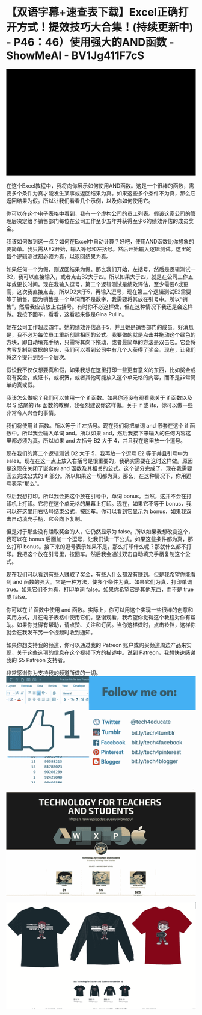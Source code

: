 # 【双语字幕+速查表下载】Excel正确打开方式！提效技巧大合集！(持续更新中) - P46：46）使用强大的AND函数 - ShowMeAI - BV1Jg411F7cS

![](img/5d134be359adaaaf159264a337a5f4ba_0.png)

在这个Excel教程中，我将向你展示如何使用AND函数。这是一个很棒的函数，需要多个条件为真才能发生某事或返回结果为真。如果这些多个条件不为真，那么它返回结果为假。所以让我们看看几个示例，以及你如何使用它。

你可以在这个电子表格中看到，我有一个虚构公司的员工列表。假设这家公司的管理层决定给予销售部门每位在公司工作至少五年并获得至少6的绩效评估的成员奖金。

我该如何做到这一点？如何在Excel中自动计算？好吧，使用AND函数比你想象的要简单。我只需从F2开始，输入等号和左括号。然后开始输入逻辑测试。这里的每个逻辑测试都必须为真，以返回结果为真。

如果任何一个为假，则返回结果为假。那么我们开始，左括号，然后是逻辑测试一B2，我可以直接输入，或者点击B2大于四。所以如果大于四，就是在公司工作五年或更长时间。现在我输入逗号，第二个逻辑测试是绩效评估，至少需要6或更高，这次我直接点击，所以D2大于5，再输入逗号，现在第三个逻辑测试E2需要等于销售。因为销售是一个单词而不是数字，我需要将其放在引号中。所以“销售”，然后我应该放上右括号。有时你不必这样做，但在这种情况下我还是会这样做。我按下回车，看看，这看起来像是Gina Pullin。

她在公司工作超过四年。她的绩效评估高于5，并且她是销售部门的成员。好消息是，我不必为每位员工重新创建相同的公式。我要做的就是点击并拖动这个绿色的方块，即自动填充手柄，只需将其向下拖动，或者最简单的方法是双击它。它会将内容复制到数据的尽头，我们可以看到公司中有几个人获得了奖金。现在，让我们将这个提升到另一个层次。

假设我不仅仅想要真和假，如果我想在这里打印一些更有意义的东西，比如奖金或没有奖金，或证书，或祝贺，或者其他可能放入这个单元格的内容，而不是非常简单的真或假。

我该怎么做呢？我们可以使用一个 if 函数。如果你还没有观看我关于 if 函数以及以 S 结尾的 ifs 函数的教程，我强烈建议你这样做。关于 if 或 ifs，你可以做一些非常令人兴奋的事情。

我们将使用 if 函数。所以等于 if 左括号。现在我们将把单词 and 嵌套在这个 if 函数中。所以我会输入单词 and。所以如果 and，然后我接下来输入的任何内容这里都必须为真。所以如果 and 左括号 B2 大于 4，并且我在这里放一个逗号。

现在我们的第二个逻辑测试 D2 大于 5，我再放一个逗号 E2 等于并且引号中为 sales。现在在这一点上放入右括号是很重要的，我确实需要在这时这样做。原因是这现在关闭了嵌套的 and 函数及其相关的公式。这个部分完成了，现在我需要回去完成公式的 if 部分。所以如果这一切都为真。那么，在这种情况下，你用逗号表示“那么”。

然后我想打印。所以我会把这个放在引号中，单词 bonus。当然，这并不会在打印机上打印。它将在这个单元格的屏幕上打印。现在，如果它不等于 bonus，我可以在这里用右括号结束公式，按回车。你可以看到它显示为 bonus，如果我双击自动填充手柄，它会向下复制。

但是对于那些没有赚取奖金的人，它仍然显示为 false。所以如果我想改变这个，我可以在 bonus 后面加一个逗号，让我们读一下公式。如果这些条件都为真，那么打印 bonus。接下来的逗号表示如果不是，那么打印什么呢？那就什么都不打印。我把这个放在引号里，按回车。然后我会通过双击自动填充手柄复制这个公式。

现在我们可以看到有些人赚取了奖金，有些人什么都没有赚到。但是我希望你能看到 and 函数的强大。它是一种方法，使多个条件为真。如果它们为真，打印单词 true。如果它们不为真，打印单词 false。如果你希望它是其他东西，而不是 true 或 false。

你可以在 if 函数中使用 and 函数。实际上，你可以用这个实现一些很棒的创意和实用方式，并在电子表格中使用它们。感谢观看，我希望你觉得这个教程对你有帮助。如果你觉得有帮助，请点赞、关注和订阅。当你这样做时，点击铃铛，这样你就会在我发布另一个视频时收到通知。

如果你想支持我的频道，你可以通过我的 Patreon 账户或购买频道周边产品来实现，关于这些选项的信息在这个视频下方的描述中。说到 Patreon，我想快速感谢我的 $5 Patreon 支持者。

非常感谢你为支持我的频道所做的一切。![](img/5d134be359adaaaf159264a337a5f4ba_2.png)

![](img/5d134be359adaaaf159264a337a5f4ba_3.png)

![](img/5d134be359adaaaf159264a337a5f4ba_4.png)
